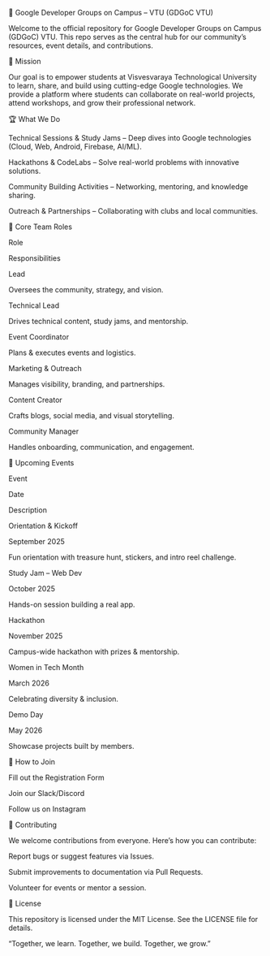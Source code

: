 🚀 Google Developer Groups on Campus – VTU (GDGoC VTU)



Welcome to the official repository for Google Developer Groups on Campus (GDGoC) VTU. This repo serves as the central hub for our community’s resources, event details, and contributions.

🎯 Mission

Our goal is to empower students at Visvesvaraya Technological University to learn, share, and build using cutting-edge Google technologies. We provide a platform where students can collaborate on real-world projects, attend workshops, and grow their professional network.

🏆 What We Do

Technical Sessions & Study Jams – Deep dives into Google technologies (Cloud, Web, Android, Firebase, AI/ML).

Hackathons & CodeLabs – Solve real-world problems with innovative solutions.

Community Building Activities – Networking, mentoring, and knowledge sharing.

Outreach & Partnerships – Collaborating with clubs and local communities.



👥 Core Team Roles

Role

Responsibilities

Lead

Oversees the community, strategy, and vision.

Technical Lead

Drives technical content, study jams, and mentorship.

Event Coordinator

Plans & executes events and logistics.

Marketing & Outreach

Manages visibility, branding, and partnerships.

Content Creator

Crafts blogs, social media, and visual storytelling.

Community Manager

Handles onboarding, communication, and engagement.

📅 Upcoming Events

Event

Date

Description

Orientation & Kickoff

September 2025

Fun orientation with treasure hunt, stickers, and intro reel challenge.

Study Jam – Web Dev

October 2025

Hands-on session building a real app.

Hackathon

November 2025

Campus-wide hackathon with prizes & mentorship.

Women in Tech Month

March 2026

Celebrating diversity & inclusion.

Demo Day

May 2026

Showcase projects built by members.

📝 How to Join

Fill out the Registration Form

Join our Slack/Discord

Follow us on Instagram



🤝 Contributing

We welcome contributions from everyone. Here’s how you can contribute:

Report bugs or suggest features via Issues.

Submit improvements to documentation via Pull Requests.

Volunteer for events or mentor a session.

📜 License

This repository is licensed under the MIT License. See the LICENSE file for details.

“Together, we learn. Together, we build. Together, we grow.”



